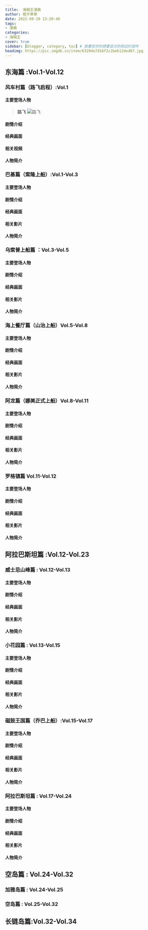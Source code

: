 ```yaml
---
title:  海贼王漫画
author: 橙子草草
date: 2022-09-20 13:20:40
tags:
- 漫画
categories: 
- 海贼王
cover: true
sidebar: [blogger, category, toc] # 放置任何你想要显示的侧边栏部件
headimg: https://pic.imgdb.cn/item/6329de7d16f2c2beb12ded87.jpg
---
```

## 东海篇 :Vol.1-Vol.12

### 风车村篇（路飞启程）:Vol.1

#### 主要登场人物

> **路飞**
![](https://pic.imgdb.cn/item/6329c8b616f2c2beb1153a10.jpg "路飞")


#### 剧情介绍

#### 经典画面

#### 相关视频

#### 人物简介


### 巴基篇（索隆上船）:Vol.1-Vol.3

#### 主要登场人物

#### 剧情介绍

#### 经典画面

#### 相关影片

#### 人物简介

### 乌索普上船篇 ：Vol.3-Vol.5

#### 主要登场人物

#### 剧情介绍

#### 经典画面

#### 相关影片

#### 人物简介

### 海上餐厅篇（山治上船）Vol.5-Vol.8

#### 主要登场人物

#### 剧情介绍

#### 经典画面

#### 相关影片

#### 人物简介

### 阿龙篇（娜美正式上船）Vol.8-Vol.11

#### 主要登场人物

#### 剧情介绍

#### 经典画面

#### 相关影片

#### 人物简介

### 罗格镇篇 Vol.11-Vol.12

#### 主要登场人物

#### 剧情介绍

#### 经典画面

#### 相关影片

#### 人物简介

## 阿拉巴斯坦篇 :Vol.12-Vol.23
### 威⼠忌⼭峰篇 : Vol.12-Vol.13

#### 主要登场人物

#### 剧情介绍

#### 经典画面

#### 相关影片

#### 人物简介

### ⼩花园篇 : Vol.13-Vol.15

#### 主要登场人物

#### 剧情介绍

#### 经典画面

#### 相关影片

#### 人物简介

### 磁⿎王国篇（乔巴上船）:Vol.15-Vol.17

#### 主要登场人物

#### 剧情介绍

#### 经典画面

#### 相关影片

#### 人物简介

### 阿拉巴斯坦篇 : Vol.17-Vol.24

#### 主要登场人物

#### 剧情介绍

#### 经典画面

#### 相关影片

#### 人物简介


## 空岛篇 : Vol.24-Vol.32
### 加雅岛篇 : Vol.24-Vol.25
### 空岛篇 : Vol.25-Vol.32

## 长链岛篇:Vol.32-Vol.34
